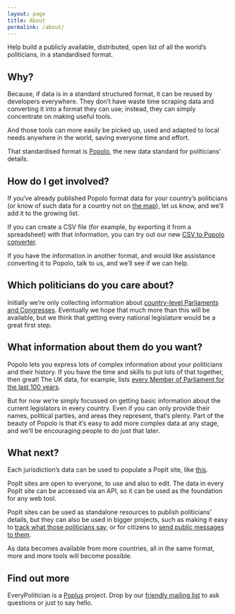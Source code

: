 ```yaml
---
layout: page
title: About
permalink: /about/
---
```


Help build a publicly available, distributed, open list of all the
world’s politicians, in a standardised format. 

## Why? 

Because, if data is in a standard structured format, it can be reused by
developers everywhere. They don’t have waste time scraping data and
converting it into a format they can use; instead, they can simply
concentrate on making useful tools. 

And those tools can more easily be picked up, used and adapted to local
needs anywhere in the world, saving everyone time and effort.

That standardised format is [Popolo](http://www.popoloproject.com/), the
new data standard for politicians’ details.

## How do I get involved?

If you‘ve already published Popolo format data for your country’s
politicians (or know of such data for a country not on [the map](/#map)),
let us know, and we’ll add it to the growing list.

If you can create a CSV file (for example, by exporting it from a
spreadsheet) with that information, you can try out our new 
[CSV to Popolo converter](/upload).

If you have the information in another format, and would like assistance
converting it to Popolo, talk to us, and we’ll see if we can help. 

## Which politicians do you care about?

Initially we’re only collecting information about 
[country-level Parliaments and Congresses](http://en.wikipedia.org/wiki/List_of_legislatures_by_country).
Eventually we hope that much more than this will be available, but we
think that getting every national legislature would be a great first
step.

## What information about them do you want?

Popolo lets you express lots of complex information about your
politicians and their history. If you have the time and skills to put
lots of that together, then great! The UK data, for example, lists 
[every Member of Parliament for the last 100 years](https://parliament.popit.mysociety.org/persons/). 

But for now we’re simply focussed on getting basic information about the
current legislators in every country. Even if you can only provide their
names, political parties, and areas they represent, that‘s plenty. Part
of the beauty of Popolo is that it’s easy to add more complex data at
any stage, and we’ll be encouraging people to do just that later.

## What next?

Each jurisdiction’s data can be used to populate a PopIt site, like
[this](https://sinar-malaysia.popit.mysociety.org/). 

PopIt sites are open to everyone, to use and also to edit. The data in
every PopIt site can be accessed via an API, so it can be used as the
foundation for any web tool.

PopIt sites can be used as standalone resources to publish politicians’
details, but they can also be used in bigger projects, such as making it
easy to [track what those politicians say](http://sayit.poplus.org/), or
for citizens to [send public messages to them](http://writeit.poplus.org/). 

As data becomes available from more countries, all in the same format,
more and more tools will become possible.

## Find out more

EveryPolitician is a [Poplus](http://www.poplus.org/) project. Drop by
our [friendly mailing list](https://groups.google.com/forum/#!forum/poplus) 
to ask questions or just to say hello.

